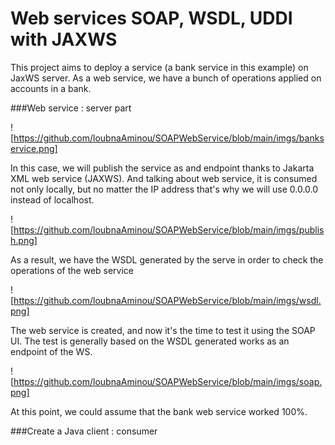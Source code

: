 # Web services SOAP, WSDL, UDDI with JAXWS
This project aims to deploy a service (a bank service in this example) on JaxWS server. As a web service, we have a bunch of operations applied on accounts in a bank.

###Web service : server part

![https://github.com/loubnaAminou/SOAPWebService/blob/main/imgs/bankservice.png]

In this case, we will publish the service as and endpoint thanks to Jakarta XML web service (JAXWS). And talking about web service, it is consumed not only locally, but no matter the IP address that's why we will use 0.0.0.0 instead of localhost.

![https://github.com/loubnaAminou/SOAPWebService/blob/main/imgs/publish.png]

As a result, we have the WSDL generated by the serve in order to check the operations of the web service

![https://github.com/loubnaAminou/SOAPWebService/blob/main/imgs/wsdl.png]

The web service is created, and now it's the time to test it using the SOAP UI. The test is generally based on the WSDL generated works as an endpoint of the WS.

![https://github.com/loubnaAminou/SOAPWebService/blob/main/imgs/soap.png]

At this point, we could assume that the bank web service worked 100%.

###Create a Java client : consumer



